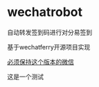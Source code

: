 # wechatrobot
自动转发签到码进行对分易签到

基于wechatferry开源项目实现

[必须保持这个版本的微信](https://github.com/lich0821/WeChatFerry/releases/latest)

这是一个测试
